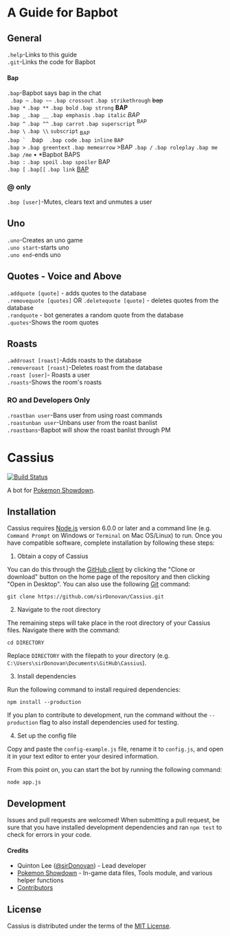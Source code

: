 # A Guide for Bapbot

## General
``.help``-Links to this guide<br>
``.git``-Links the code for Bapbot<br>
#### Bap
``.bap``-Bapbot says bap in the chat<br>
`` .bap ~`` ``.bap ~~`` ``.bap crossout`` ``.bap strikethrough`` ~~bap~~<br>
``.bap *`` ``.bap **`` ``.bap bold`` ``.bap strong``  **BAP**<br>
``.bap _`` ``.bap __`` ``.bap emphasis`` ``.bap italic``   <i>BAP</i><br>
``.bap ^`` ``.bap ^^`` ``.bap carrot``  ``.bap superscript`` <sup>BAP</sup><br>
``.bap \`` ``.bap \\`` ``subscript`` <sub>BAP</sub> <br>
``.bap ` `` .bap `` `` ``.bap code`` ``.bap inline`` ``BAP``<br>
``.bap >`` ``.bap greentext`` ``.bap memearrow`` >BAP
``.bap /`` ``.bap roleplay`` ``.bap me`` ``.bap /me`` • *Bapbot BAPS<br>
``.bap :`` ``.bap spoil`` ``.bap spoiler`` <spoiler>BAP</spoiler><br>
``.bap [`` ``.bap[[`` ``.bap link`` <a href="https://www.google.com/search?safe=strict&client=firefox-b-1&ei=o_jSWsXCG4XetQWHnae4CQ&q=BAP&oq=BAP&gs_l=psy-ab.12...0.0.0.13044.0.0.0.0.0.0.0.0..0.0....0...1c..64.psy-ab..0.0.0....0.mqkv_1bsQHg">BAP</a><br>






### @ only
``.bop [user]``-Mutes, clears text and unmutes a user<br>
## Uno
``.uno``-Creates an uno game<br>
``.uno start``-starts uno<br>
``.uno end``-ends uno<br>
## Quotes - Voice and Above
`.addquote [quote]` - adds quotes to the database<br>
`.removequote [quotes]` OR `.deletequote [quote]` -  deletes quotes from the database<br>
`.randquote` - bot generates a random quote from the database<br>
``.quotes``-Shows the room quotes<br>
## Roasts
``.addroast [roast]``-Adds roasts to the database<br>
``.removeroast [roast]``-Deletes roast from the database<br>
``.roast [user]``- Roasts a user<br>
``.roasts``-Shows the room's roasts<br>
### RO and Developers Only<br>
``.roastban user``-Bans user from using roast commands<br>
``.roastunban user``-Unbans user from the roast banlist<br>
``.roastbans``-Bapbot will show the roast banlist through PM<br>

# Cassius
[![Build Status](https://travis-ci.org/sirDonovan/Cassius.svg)](https://travis-ci.org/sirDonovan/Cassius)

A bot for [Pokemon Showdown][1].

  [1]: https://github.com/Zarel/Pokemon-Showdown

## Installation
Cassius requires [Node.js][2] version 6.0.0 or later and a command line (e.g. `Command Prompt` on Windows or `Terminal` on Mac OS/Linux) to run. Once you have compatible software, complete installation by following these steps:

1. Obtain a copy of Cassius

  You can do this through the [GitHub client][3] by clicking the "Clone or download" button on the home page of the repository and then clicking "Open in Desktop". You can also use the following [Git][4] command:
  
  `git clone https://github.com/sirDonovan/Cassius.git`

  [2]: https://nodejs.org/
  [3]: https://desktop.github.com/
  [4]: https://git-scm.com/

2. Navigate to the root directory

  The remaining steps will take place in the root directory of your Cassius files. Navigate there with the command:

  `cd DIRECTORY`
  
  Replace `DIRECTORY` with the filepath to your directory (e.g. `C:\Users\sirDonovan\Documents\GitHub\Cassius`).

3. Install dependencies

  Run the following command to install required dependencies:

  `npm install --production`

  If you plan to contribute to development, run the command without the `--production` flag to also install dependencies used for testing.

4. Set up the config file

  Copy and paste the `config-example.js` file, rename it to `config.js`, and open it in your text editor to enter your desired information.

From this point on, you can start the bot by running the following command:

  `node app.js`

## Development

  Issues and pull requests are welcomed! When submitting a pull request, be sure that you have installed development dependencies and ran `npm test` to check for errors in your code.

#### Credits

  * Quinton Lee ([@sirDonovan][5]) - Lead developer
  * [Pokemon Showdown][1] - In-game data files, Tools module, and various helper functions
  * [Contributors][6]

  [5]: https://github.com/sirDonovan
  [6]: https://github.com/sirDonovan/Cassius/graphs/contributors

## License

  Cassius is distributed under the terms of the [MIT License][7].

  [7]: https://github.com/sirDonovan/Cassius/blob/master/LICENSE
